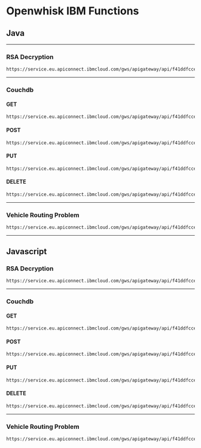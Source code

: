 # Openwhisk IBM Functions
## Java
---
### RSA Decryption
```
https://service.eu.apiconnect.ibmcloud.com/gws/apigateway/api/f41ddfcced3ac2255a3c599ca51140bf9130534da8fcf791fb5c25a0e7d09f98/rsa/java
```
---
### Couchdb
#### GET
```
https://service.eu.apiconnect.ibmcloud.com/gws/apigateway/api/f41ddfcced3ac2255a3c599ca51140bf9130534da8fcf791fb5c25a0e7d09f98/benchjava/benchdb/query/{dbname}/{query}
```
#### POST 
```
https://service.eu.apiconnect.ibmcloud.com/gws/apigateway/api/f41ddfcced3ac2255a3c599ca51140bf9130534da8fcf791fb5c25a0e7d09f98/benchjava/benchdb/{dbname}
```
#### PUT 
```
https://service.eu.apiconnect.ibmcloud.com/gws/apigateway/api/f41ddfcced3ac2255a3c599ca51140bf9130534da8fcf791fb5c25a0e7d09f98/benchjava/benchdb/{dbname}/{count}
```
#### DELETE 
```
https://service.eu.apiconnect.ibmcloud.com/gws/apigateway/api/f41ddfcced3ac2255a3c599ca51140bf9130534da8fcf791fb5c25a0e7d09f98/benchjava/benchdb/{dbname}/{count}
```
---
### Vehicle Routing Problem
```
https://service.eu.apiconnect.ibmcloud.com/gws/apigateway/api/f41ddfcced3ac2255a3c599ca51140bf9130534da8fcf791fb5c25a0e7d09f98/vrp/java
```
---
## Javascript
### RSA Decryption
```
https://service.eu.apiconnect.ibmcloud.com/gws/apigateway/api/f41ddfcced3ac2255a3c599ca51140bf9130534da8fcf791fb5c25a0e7d09f98/rsa/js
```
---
### Couchdb
#### GET
```
https://service.eu.apiconnect.ibmcloud.com/gws/apigateway/api/f41ddfcced3ac2255a3c599ca51140bf9130534da8fcf791fb5c25a0e7d09f98/benchjs/benchdb/query/{dbname}/{query}
```
#### POST 
```
https://service.eu.apiconnect.ibmcloud.com/gws/apigateway/api/f41ddfcced3ac2255a3c599ca51140bf9130534da8fcf791fb5c25a0e7d09f98/benchjs/benchdb/{dbname}
```
#### PUT 
```
https://service.eu.apiconnect.ibmcloud.com/gws/apigateway/api/f41ddfcced3ac2255a3c599ca51140bf9130534da8fcf791fb5c25a0e7d09f98/benchjs/benchdb/{dbname}/{count}
```
#### DELETE 
```
https://service.eu.apiconnect.ibmcloud.com/gws/apigateway/api/f41ddfcced3ac2255a3c599ca51140bf9130534da8fcf791fb5c25a0e7d09f98/benchjs/benchdb/{dbname}/{count}
```
---
### Vehicle Routing Problem
```
https://service.eu.apiconnect.ibmcloud.com/gws/apigateway/api/f41ddfcced3ac2255a3c599ca51140bf9130534da8fcf791fb5c25a0e7d09f98/vrp/js
```